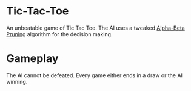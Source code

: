 # Tic-Tac-Toe
An unbeatable game of Tic Tac Toe. The AI uses a tweaked <a href="https://en.wikipedia.org/wiki/Alpha%E2%80%93beta_pruning">Alpha-Beta Pruning</a> algorithm for the decision making.

# Gameplay

The AI cannot be defeated. Every game either ends in a draw or the AI winning.